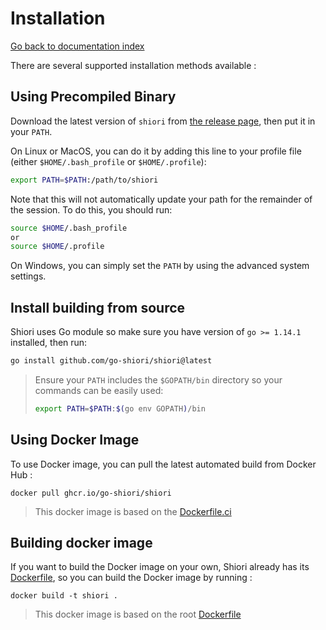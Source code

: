# Installation

[Go back to documentation index](./index.md)

There are several supported installation methods available :

## Using Precompiled Binary

Download the latest version of `shiori` from [the release page](https://github.com/go-shiori/shiori/releases/latest), then put it in your `PATH`.

On Linux or MacOS, you can do it by adding this line to your profile file (either `$HOME/.bash_profile` or `$HOME/.profile`):

``` sh
export PATH=$PATH:/path/to/shiori
```

Note that this will not automatically update your path for the remainder of the session. To do this, you should run:

``` sh
source $HOME/.bash_profile
or
source $HOME/.profile
```

On Windows, you can simply set the `PATH` by using the advanced system settings.

## Install building from source

Shiori uses Go module so make sure you have version of `go >= 1.14.1` installed, then run:

``` sh
go install github.com/go-shiori/shiori@latest
```

> Ensure your `PATH` includes the `$GOPATH/bin` directory so your commands can be easily used:
>
> ``` sh
> export PATH=$PATH:$(go env GOPATH)/bin
> ```

## Using Docker Image

To use Docker image, you can pull the latest automated build from Docker Hub :

```
docker pull ghcr.io/go-shiori/shiori
```

> This docker image is based on the [Dockerfile.ci](../.github/workflows/docker/Dockerfile.ci)

## Building docker image

If you want to build the Docker image on your own, Shiori already has its [Dockerfile](https://github.com/go-shiori/shiori/blob/master/Dockerfile), so you can build the Docker image by running :

```
docker build -t shiori .
```

> This docker image is based on the root [Dockerfile](../Dockerfile)
